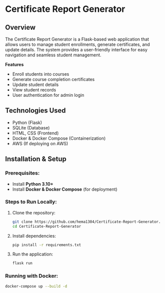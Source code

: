# Certificate Report Generator

## Overview

The Certificate Report Generator is a Flask-based web application that allows users to manage student enrollments, generate certificates, and update details. The system provides a user-friendly interface for easy navigation and seamless student management.

**Features**

- Enroll students into courses
- Generate course completion certificates
- Update student details
- View student records
- User authentication for admin login

## Technologies Used
- Python (Flask)
- SQLite (Database)
- HTML, CSS (Frontend)
- Docker & Docker Compose (Containerization)
- AWS (If deploying on AWS)

## Installation & Setup

### Prerequisites:
- Install **Python 3.10+**
- Install **Docker & Docker Compose** (for deployment)

### Steps to Run Locally:
1. Clone the repository:
   ```bash
   git clone https://github.com/hema1304/Certificate-Report-Generator.git
   cd Certificate-Report-Generator
   ```
2. Install dependencies:
   ```bash
   pip install -r requirements.txt
   ```
3. Run the application:
   ```bash
   flask run
   ```

### Running with Docker:
```bash
docker-compose up --build -d
